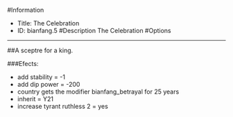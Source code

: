 #Information
 - Title: The Celebration
 - ID: bianfang.5
#Description
The Celebration
#Options

___
##A sceptre for a king.

###Efects:<ul><li>add stability = -1</li><li>add dip power = -200</li><li>country gets the modifier bianfang_betrayal for 25 years</li><li>inherit = Y21</li><li>increase tyrant ruthless 2 = yes</li></ul>
